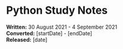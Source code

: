 # Python Study Notes

**Written:** 30 August 2021 - 4 September 2021  
**Converted:** [startDate] - [endDate]  
**Released:** [date]